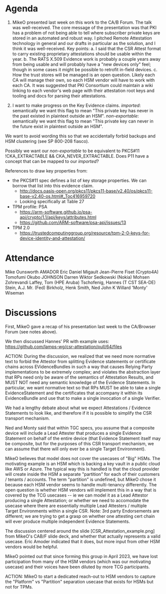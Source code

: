 # Agenda

1. MikeO presented last week on this work to the CA/B Forum. The talk was well-received. 
The core message of the presentation was that PKI has a problem of not being able to tell where subscriber private keys are stored in an automated and robust way. I pitched Remote Attestation technology in general and our drafts in particular as the solution, and I think it was well-received.
Key points:
  a. I said that the CSR Attest format to carry existing proprietary attestations should be usable within the year.
  b. The RATS X.509 Evidence work is probably a couple years away from being usable and will probably have a "new devices only" feel; though in some cases it might be possible to retrofit in-field devices.
  c. How the trust stores will be managed is an open question. Likely each CA will manage their own, so each HSM vendor will have to work with each CA. It was suggested that PKI Consortium could maintain a wiki linking to each vendor's web page with their attestation root keys and tooling and docs for parsing their attestations.

2. I want to make progress on the Key Evidence claims.
_imported_: semantically we want this flag to mean "This private key has never in the past existed in plaintext outside an HSM".
_non-exportable_: semantically we want this flag to mean "This private key can never in the future exist in plaintext outside an HSM".

We want to avoid wording this so that we accidentally forbid backups and HSM clustering (see SP 800-208 fiasco).

Possibly we want our _non-exportable_ to be equivalent to PKCS#11 !CKA_EXTRACTABLE && CKA_NEVER_EXTRACTABLE.
Does P11 have a concept that can be mapped to our _imported_?

References to draw key properties from:
* the PKCS#11 spec defines a list of key storage properties. We can borrow that list into this evidence claim.
    * http://docs.oasis-open.org/pkcs11/pkcs11-base/v2.40/os/pkcs11-base-v2.40-os.html#_Toc416959720
    * Looking specifically at Table 27    
* TPM profile: PSA
    * https://arm-software.github.io/psa-api/crypto/1.1/api/keys/attributes.html
    * https://github.com/ARM-software/psa-api/issues/13
* TPM 2.0
    * https://trustedcomputinggroup.org/resource/tpm-2-0-keys-for-device-identity-and-attestation/



# Attendance

Mike Ounsworth
AMADOR Eric
Daniel Migault
Jean-Pierre Fiset (Crypto4A)
Tomofumi Okubo
JOHNSON Darren
Wiktor Sedkowski (Nokia)
Mohsen Zohrevandi
Laffey, Tom (HPE Aruba)
Tschofenig, Hannes (T CST SEA-DE)
Stein, A.J. Mr. (Fed)
Birkholz, Henk
Smith, Ned
John K
Willard 'Monty' Wiseman

# Discussions

First, MikeO gave a recap of his presentation last week to the CA/Browser Forum (see notes above).

We then discussed Hannes' PR with example uses:
https://github.com/lamps-wg/csr-attestation/pull/64/files

ACTION: 
During the discussion, we realized that we need more normative text to forbid the Attestor from splitting Evidence statements or certificate chains across EVidenceBundles in such a way that causes Relying Party implementations to be extremely complex; and violates the abstraction layer that RPs need only be aware of the semantics of Attestation Results, and MUST NOT need any semantic knowledge of the Evidence Statements. In particular, we want normative text so that RPs MUST be able to take a single EvidenceStatement and the certificates that accompany it within its EvidenceBundle and use that to make a single invocation of a single Verifier.

We had a lengthy debate about what we expect Attestations / Evidence Statements to look like, and therefore if it is possible to simplify the CSR transport mechanism.

Ned and Monty said that within TGC specs, you assume that a composite device will include a Lead Attester that produces a single Evidence Statement on behalf of the entire device (that Evidence Statement itself may be composite, but for the purposes of this CSR transport mechanism, we can assume that there will only ever be a single Target Environment).

MikeO believes that model does not cover the usecases of "Big" HSMs. The motivating example is an HSM which is backing a key vault in a public cloud like AWS or Azure. The typical way this is handled is that the cloud provider will create inside the HSM a separate "partition" for each of their customers / tenants / accounts. The term "partition" is undefined, but MikeO chose it because each HSM vendor seems to handle multi-tenancy differently. The open question is whether HSM vendors will implement this in a way that is covered by the TCG usecases -- ie we can model it as a Lead Attestor producing a single Attestation; or whether we need to accomodate the usecase where there are essentially multiple Lead Attesters / multiple Target Environments within a single CSR. Note: 3rd party Endorsements are different; we are trying to get a grasp on whether one attesting cert chain will ever produce multiple independent Evidence Statements.

The discussion centered around the slide [CSR_Attestation_example.png] from MikeO's CAB/F slide deck, and whether that actually represents a valid usecase. Eric Amoder indicated that it does, but more input from other HSM vendors would be helpful.

MikeO pointed out that since forming this group in April 2023, we have lost participation from many of the HSM vendors (which was our motivating usecase) and their voices have been diluted by more TCG participants.

ACTION: 
MikeO to start a dedicated reach-out to HSM vendors to capture the "Platform" vs "Partition" separation usecase that exists for HSMs but not for TPMs.